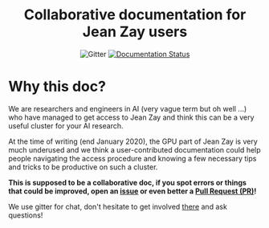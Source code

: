 <h1 align="center">
  <strong>Collaborative documentation for Jean Zay users</strong>
  <br/>
</h1>

<p align="center">
  <a ref="https://gitter.im/jean-zay-users/jean-zay-doc">
    <img src="https://img.shields.io/gitter/room/jean-zay-users/jean-zay-doc.svg" alt="Gitter">
  </a>
  <a href='https://jean-zay-doc.readthedocs.io/en/latest/?badge=latest'>
    <img src='https://readthedocs.org/projects/jean-zay-doc/badge/?version=latest' alt='Documentation Status' />
  </a>
</p>


# Why this doc?

We are researchers and engineers in AI (very vague term but oh well ...) who
have managed to get access to Jean Zay and think this can be a very useful
cluster for your AI research.

At the time of writing (end January 2020), the GPU part of Jean Zay is very
much underused and we think a user-contributed documentation could help people
navigating the access procedure and knowing a few necessary tips and tricks to
be productive on such a cluster.

**This is supposed to be a collaborative doc, if you spot errors or things that
could be improved, open an
[issue](https://github.com/jean-zay-users/jean-zay-doc/issues/new) or even
better a [Pull Request (PR)](https://github.com/jean-zay-users/jean-zay-doc/compare)!**

We use gitter for chat, don't hesitate to get involved
[there](https://gitter.im/jean-zay-users/jean-zay-doc) and ask questions!
